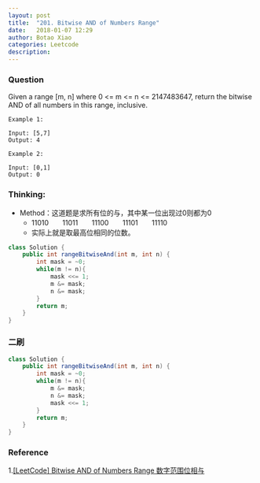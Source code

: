 ```yaml
---
layout: post
title:  "201. Bitwise AND of Numbers Range"
date:   2018-01-07 12:29
author: Botao Xiao
categories: Leetcode
description:
---
```

### Question
Given a range [m, n] where 0 <= m <= n <= 2147483647, return the bitwise AND of all numbers in this range, inclusive.

```
Example 1:

Input: [5,7]
Output: 4

Example 2:

Input: [0,1]
Output: 0
```

### Thinking:
* Method：这道题是求所有位的与，其中某一位出现过0则都为0
	* 11010　　11011　　11100　　11101　　11110
	* 实际上就是取最高位相同的位数。

```Java
class Solution {
    public int rangeBitwiseAnd(int m, int n) {
        int mask = ~0;
        while(m != n){
            mask <<= 1;
            m &= mask;
            n &= mask;
        }
        return m;
    }
}
```

### 二刷
```Java
class Solution {
    public int rangeBitwiseAnd(int m, int n) {
        int mask = ~0;
        while(m != n){
            m &= mask;
            n &= mask;
            mask <<= 1;
        }
        return m;
    }
}
```

### Reference
1.[[LeetCode] Bitwise AND of Numbers Range 数字范围位相与](https://www.cnblogs.com/grandyang/p/4431646.html)